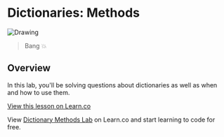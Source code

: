 # Dictionaries: Methods

![Drawing](http://i.imgur.com/Dr8ghE9.jpg?1)

> Bang 💥 

## Overview 

In this lab, you'll be solving questions about dictionaries as well as when and how to use them. 

<a href='https://learn.co/lessons/DictionaryMethodsLab' data-visibility='hidden'>View this lesson on Learn.co</a>

<p class='util--hide'>View <a href='https://learn.co/lessons/swift-dictionaryMethods-lab'>Dictionary Methods Lab</a> on Learn.co and start learning to code for free.</p>
